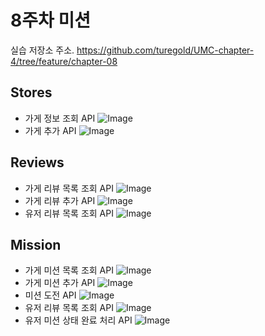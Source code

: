 # 8주차 미션
실습 저장소 주소.
https://github.com/turegold/UMC-chapter-4/tree/feature/chapter-08

## Stores
- 가게 정보 조회 API
![Image](https://github.com/user-attachments/assets/0e2d5dde-7ba7-48b6-b0c1-f2e4d370e5ca)
- 가게 추가 API
![Image](https://github.com/user-attachments/assets/89431be2-a8dc-4083-a34a-a56d3945e1c8)

## Reviews
- 가게 리뷰 목록 조회 API
![Image](https://github.com/user-attachments/assets/7a42226e-1cbc-4de9-b7f3-14fecd850662)
- 가게 리뷰 추가 API
![Image](https://github.com/user-attachments/assets/71668bcb-faaa-4c5b-b85a-e94514175bd5)
- 유저 리뷰 목록 조회 API
![Image](https://github.com/user-attachments/assets/ecbb2a7a-64f0-4c27-8b78-9acaba9b882f)

## Mission
- 가게 미션 목록 조회 API
![Image](https://github.com/user-attachments/assets/152fb3c9-ac5a-42de-ab0a-669866b9d70d)
- 가게 미션 추가 API
![Image](https://github.com/user-attachments/assets/c3e40e09-4f25-4a2b-ac87-1afc90b26f91)
- 미션 도전 API
![Image](https://github.com/user-attachments/assets/9e5e0663-21b3-4023-b0ab-c8c979a4a147)
- 유저 리뷰 목록 조회 API
![Image](https://github.com/user-attachments/assets/59a10ef3-ca7b-4b60-92d2-0f92d4429c6e)
- 유저 미션 상태 완료 처리 API
![Image](https://github.com/user-attachments/assets/8fb10813-5566-405a-af2d-c510619db5c1)
